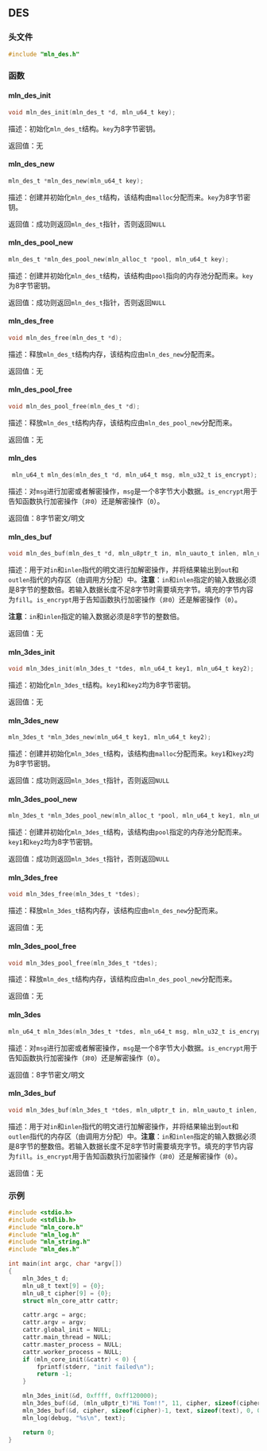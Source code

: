 ## DES



### 头文件

```c
#include "mln_des.h"
```



### 函数



#### mln_des_init

```c
void mln_des_init(mln_des_t *d, mln_u64_t key);
```

描述：初始化`mln_des_t`结构。`key`为8字节密钥。

返回值：无



#### mln_des_new

```c
mln_des_t *mln_des_new(mln_u64_t key);
```

描述：创建并初始化`mln_des_t`结构，该结构由`malloc`分配而来。`key`为8字节密钥。

返回值：成功则返回`mln_des_t`指针，否则返回`NULL`



#### mln_des_pool_new

```c
mln_des_t *mln_des_pool_new(mln_alloc_t *pool, mln_u64_t key);
```

描述：创建并初始化`mln_des_t`结构，该结构由`pool`指向的内存池分配而来。`key`为8字节密钥。

返回值：成功则返回`mln_des_t`指针，否则返回`NULL`



#### mln_des_free

```c
void mln_des_free(mln_des_t *d);
```

描述：释放`mln_des_t`结构内存，该结构应由`mln_des_new`分配而来。

返回值：无



#### mln_des_pool_free

```c
void mln_des_pool_free(mln_des_t *d);
```

描述：释放`mln_des_t`结构内存，该结构应由`mln_des_pool_new`分配而来。

返回值：无



#### mln_des

```c
 mln_u64_t mln_des(mln_des_t *d, mln_u64_t msg, mln_u32_t is_encrypt);
```

描述：对`msg`进行加密或者解密操作，`msg`是一个8字节大小数据。`is_encrypt`用于告知函数执行加密操作（`非0`）还是解密操作（`0`）。

返回值：8字节密文/明文



#### mln_des_buf

```c
void mln_des_buf(mln_des_t *d, mln_u8ptr_t in, mln_uauto_t inlen, mln_u8ptr_t out, mln_uauto_t outlen, mln_u8_t fill, mln_u32_t is_encrypt);
```

描述：用于对`in`和`inlen`指代的明文进行加解密操作，并将结果输出到`out`和`outlen`指代的内存区（由调用方分配）中。**注意**：`in`和`inlen`指定的输入数据必须是8字节的整数倍。若输入数据长度不足8字节时需要填充字节。填充的字节内容为`fill`。`is_encrypt`用于告知函数执行加密操作（`非0`）还是解密操作（`0`）。

**注意**：`in`和`inlen`指定的输入数据必须是8字节的整数倍。

返回值：无



#### mln_3des_init

```c
void mln_3des_init(mln_3des_t *tdes, mln_u64_t key1, mln_u64_t key2);
```

描述：初始化`mln_3des_t`结构。`key1`和`key2`均为8字节密钥。

返回值：无



#### mln_3des_new

```c
mln_3des_t *mln_3des_new(mln_u64_t key1, mln_u64_t key2);
```

描述：创建并初始化`mln_3des_t`结构，该结构由`malloc`分配而来。`key1`和`key2`均为8字节密钥。

返回值：成功则返回`mln_3des_t`指针，否则返回`NULL`



#### mln_3des_pool_new

```c
mln_3des_t *mln_3des_pool_new(mln_alloc_t *pool, mln_u64_t key1, mln_u64_t key2);
```

描述：创建并初始化`mln_3des_t`结构，该结构由`pool`指定的内存池分配而来。`key1`和`key2`均为8字节密钥。

返回值：成功则返回`mln_3des_t`指针，否则返回`NULL`



#### mln_3des_free

```c
void mln_3des_free(mln_3des_t *tdes);
```

描述：释放`mln_3des_t`结构内存，该结构应由`mln_des_new`分配而来。

返回值：无



#### mln_3des_pool_free

```c
void mln_3des_pool_free(mln_3des_t *tdes);
```

描述：释放`mln_des_t`结构内存，该结构应由`mln_des_pool_new`分配而来。

返回值：无



#### mln_3des

```c
mln_u64_t mln_3des(mln_3des_t *tdes, mln_u64_t msg, mln_u32_t is_encrypt);
```

描述：对`msg`进行加密或者解密操作，`msg`是一个8字节大小数据。`is_encrypt`用于告知函数执行加密操作（`非0`）还是解密操作（`0`）。

返回值：8字节密文/明文



#### mln_3des_buf

```c
void mln_3des_buf(mln_3des_t *tdes, mln_u8ptr_t in, mln_uauto_t inlen, mln_u8ptr_t out, mln_uauto_t outlen, mln_u8_t fill, mln_u32_t is_encrypt);
```

描述：用于对`in`和`inlen`指代的明文进行加解密操作，并将结果输出到`out`和`outlen`指代的内存区（由调用方分配）中。**注意**：`in`和`inlen`指定的输入数据必须是8字节的整数倍。若输入数据长度不足8字节时需要填充字节。填充的字节内容为`fill`。`is_encrypt`用于告知函数执行加密操作（`非0`）还是解密操作（`0`）。

返回值：无



### 示例

```c
#include <stdio.h>
#include <stdlib.h>
#include "mln_core.h"
#include "mln_log.h"
#include "mln_string.h"
#include "mln_des.h"

int main(int argc, char *argv[])
{
    mln_3des_t d;
    mln_u8_t text[9] = {0};
    mln_u8_t cipher[9] = {0};
    struct mln_core_attr cattr;

    cattr.argc = argc;
    cattr.argv = argv;
    cattr.global_init = NULL;
    cattr.main_thread = NULL;
    cattr.master_process = NULL;
    cattr.worker_process = NULL;
    if (mln_core_init(&cattr) < 0) {
        fprintf(stderr, "init failed\n");
        return -1;
    }

    mln_3des_init(&d, 0xffff, 0xff120000);
    mln_3des_buf(&d, (mln_u8ptr_t)"Hi Tom!!", 11, cipher, sizeof(cipher), 0, 1);
    mln_3des_buf(&d, cipher, sizeof(cipher)-1, text, sizeof(text), 0, 0);
    mln_log(debug, "%s\n", text);

    return 0;
}
```

